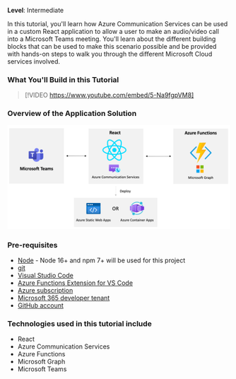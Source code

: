<!-- markdownlint-disable MD041 -->

**Level**: Intermediate

In this tutorial, you'll learn how Azure Communication Services can be used in a custom React application to allow a user to make an audio/video call into a Microsoft Teams meeting. You'll learn about the different building blocks that can be used to make this scenario possible and be provided with hands-on steps to walk you through the different Microsoft Cloud services involved.

### What You'll Build in this Tutorial

>[!VIDEO https://www.youtube.com/embed/5-Na9fgpVM8]

### Overview of the Application Solution

![ACS Audio/Video Solution](../media/architecture-no-title.png "Scenario Architecture")

### Pre-requisites

- [Node](https://nodejs.org) - Node 16+ and npm 7+ will be used for this project
- [git](https://learn.microsoft.com/devops/develop/git/install-and-set-up-git)
- [Visual Studio Code](https://code.visualstudio.com/)
- [Azure Functions Extension for VS Code](https://marketplace.visualstudio.com/items?itemName=ms-azuretools.vscode-azurefunctions)
- [Azure subscription](https://azure.microsoft.com/free/search)
- [Microsoft 365 developer tenant](https://developer.microsoft.com/microsoft-365/dev-program)
- [GitHub account](https://github.com)

### Technologies used in this tutorial include

- React
- Azure Communication Services
- Azure Functions
- Microsoft Graph
- Microsoft Teams
